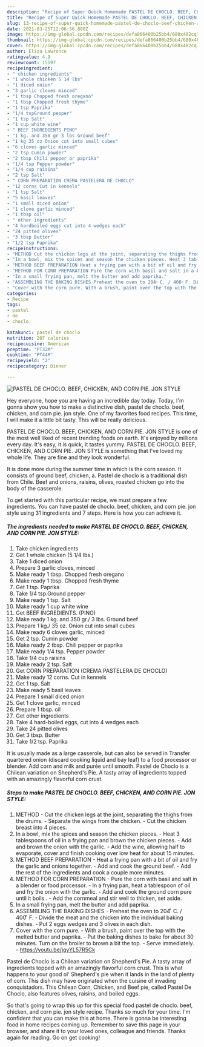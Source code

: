 ```yaml
---
description: "Recipe of Super Quick Homemade PASTEL DE CHOCLO. BEEF, CHICKEN, AND CORN PIE. JON STYLE"
title: "Recipe of Super Quick Homemade PASTEL DE CHOCLO. BEEF, CHICKEN, AND CORN PIE. JON STYLE"
slug: 13-recipe-of-super-quick-homemade-pastel-de-choclo-beef-chicken-and-corn-pie-jon-style
date: 2021-03-25T12:06:56.880Z
image: https://img-global.cpcdn.com/recipes/defa866400b25bb4/680x482cq70/pastel-de-choclo-beef-chicken-and-corn-pie-jon-style-recipe-main-photo.jpg
thumbnail: https://img-global.cpcdn.com/recipes/defa866400b25bb4/680x482cq70/pastel-de-choclo-beef-chicken-and-corn-pie-jon-style-recipe-main-photo.jpg
cover: https://img-global.cpcdn.com/recipes/defa866400b25bb4/680x482cq70/pastel-de-choclo-beef-chicken-and-corn-pie-jon-style-recipe-main-photo.jpg
author: Eliza Lawrence
ratingvalue: 4.9
reviewcount: 15597
recipeingredient:
- " chicken ingredients"
- "1 whole chicken 5 14 lbs"
- "1 diced onion"
- "3 garlic cloves minced"
- "1 tbsp Chopped fresh oregano"
- "1 tbsp Chopped fresh thyme"
- "1 tsp Paprika"
- "1/4 tspGround pepper"
- "1 tsp Salt"
- "1 cup white wine"
- " BEEF INGREDIENTS PINO"
- "1 kg. and 350 gr 3 lbs Ground beef"
- "1 kg 35 oz Onion cut into small cubes"
- "6 cloves garlic minced"
- "2 tsp Cumin powder"
- "2 tbsp Chili pepper or paprika"
- "1/4 tsp Pepper powder"
- "1/4 cup raisins"
- "2 tsp Salt"
- " CORN PREPARATION CREMA PASTELERA DE CHOCLO"
- "12 corns Cut in kennels"
- "1 tsp Salt"
- "5 basil leaves"
- "1 small diced onion"
- "1 clove garlic minced"
- "1 tbsp oil"
- " other ingredients"
- "4 hardboiled eggs cut into 4 wedges each"
- "24 pitted olives"
- "3 tbsp Butter"
- "1/2 tsp Paprika"
recipeinstructions:
- "METHOD Cut the chicken legs at the joint, separating the thighs from the drums. Separate the wings from the chicken. Cut the chicken breast into 4 pieces."
- "In a bowl, mix the spices and season the chicken pieces. Heat 3 tablespoons of oil in a frying pan and brown the chicken pieces. Add and brown the onion with the garlic. Add the wine, allowing half to evaporate, cover and finish cooking over low heat for about 15 minutes."
- "METHOD BEEF PREPARATION Heat a frying pan with a bit of oil and fry the garlic and onions together. Add and cook the ground beef. Add the rest of the ingredients and cook a couple more minutes."
- "METHOD FOR CORN PREPARATION Pure the corn with basil and salt in a blender or food processor. In a frying pan, heat a tablespoon of oil and fry the onion with the garlic. Add and cook the ground corn pure until it boils . Add the cornmeal and stir well to thicken, set aside."
- "In a small frying pan, melt the butter and add paprika."
- "ASSEMBLING THE BAKING DISHES Preheat the oven to 204 ͦ C. / 400 ͦ F. Divide the meat and the chicken into the individual baking dishes. Put 2 eggs wedges and 3 olives in each dish."
- "Cover with the corn pure. With a brush, paint over the top with the melted butter and paprika. Put the baking dishes to bake for about 30 minutes. Turn on the broiler to brown a bit the top. Serve immediately. https://youtu.be/jgyYL57R5Ck"
categories:
- Recipe
tags:
- pastel
- de
- choclo

katakunci: pastel de choclo 
nutrition: 207 calories
recipecuisine: American
preptime: "PT32M"
cooktime: "PT44M"
recipeyield: "2"
recipecategory: Dinner

---
```



![PASTEL DE CHOCLO. BEEF, CHICKEN, AND CORN PIE. JON STYLE](https://img-global.cpcdn.com/recipes/defa866400b25bb4/680x482cq70/pastel-de-choclo-beef-chicken-and-corn-pie-jon-style-recipe-main-photo.jpg)

Hey everyone, hope you are having an incredible day today. Today, I'm gonna show you how to make a distinctive dish, pastel de choclo. beef, chicken, and corn pie. jon style. One of my favorites food recipes. This time, I will make it a little bit tasty. This will be really delicious.

PASTEL DE CHOCLO. BEEF, CHICKEN, AND CORN PIE. JON STYLE is one of the most well liked of recent trending foods on earth. It's enjoyed by millions every day. It's easy, it is quick, it tastes yummy. PASTEL DE CHOCLO. BEEF, CHICKEN, AND CORN PIE. JON STYLE is something that I've loved my whole life. They are fine and they look wonderful.

It is done more during the summer time in which is the corn season. It consists of ground beef, chicken, a. Pastel de choclo is a traditional dish from Chile. Beef and onions, raisins, olives, roasted chicken go into the body of the casserole.


To get started with this particular recipe, we must prepare a few ingredients. You can have pastel de choclo. beef, chicken, and corn pie. jon style using 31 ingredients and 7 steps. Here is how you can achieve it.

<!--inarticleads1-->

##### The ingredients needed to make PASTEL DE CHOCLO. BEEF, CHICKEN, AND CORN PIE. JON STYLE:

1. Take  chicken ingredients
1. Get 1 whole chicken (5 1/4 lbs.)
1. Take 1 diced onion
1. Prepare 3 garlic cloves, minced
1. Make ready 1 tbsp. Chopped fresh oregano
1. Make ready 1 tbsp. Chopped fresh thyme
1. Get 1 tsp. Paprika
1. Take 1/4 tsp.Ground pepper
1. Make ready 1 tsp. Salt
1. Make ready 1 cup white wine
1. Get  BEEF INGREDIENTS. (PINO)
1. Make ready 1 kg. and 350 gr./ 3 lbs. Ground beef
1. Prepare 1 kg./ 35 oz. Onion cut into small cubes
1. Make ready 6 cloves garlic, minced
1. Get 2 tsp. Cumin powder
1. Make ready 2 tbsp. Chili pepper or paprika
1. Make ready 1/4 tsp. Pepper powder
1. Take 1/4 cup raisins
1. Make ready 2 tsp. Salt
1. Get  CORN PREPARATION (CREMA PASTELERA DE CHOCLO)
1. Make ready 12 corns. Cut in kennels
1. Get 1 tsp. Salt
1. Make ready 5 basil leaves
1. Prepare 1 small diced onion
1. Get 1 clove garlic, minced
1. Prepare 1 tbsp. oil
1. Get  other ingredients
1. Take 4 hard-boiled eggs, cut into 4 wedges each
1. Take 24 pitted olives
1. Get 3 tbsp. Butter
1. Take 1/2 tsp. Paprika


It is usually made as a large casserole, but can also be served in Transfer quartered onion (discard cooking liquid and bay leaf) to a food processor or blender. Add corn and milk and purée until smooth. Pastel de Choclo is a Chilean variation on Shepherd&#39;s Pie. A tasty array of ingredients topped with an amazingly flavorful corn crust. 

<!--inarticleads2-->

##### Steps to make PASTEL DE CHOCLO. BEEF, CHICKEN, AND CORN PIE. JON STYLE:

1. METHOD - Cut the chicken legs at the joint, separating the thighs from the drums. - Separate the wings from the chicken. - Cut the chicken breast into 4 pieces.
1. In a bowl, mix the spices and season the chicken pieces. - Heat 3 tablespoons of oil in a frying pan and brown the chicken pieces. - Add and brown the onion with the garlic. - Add the wine, allowing half to evaporate, cover and finish cooking over low heat for about 15 minutes.
1. METHOD BEEF PREPARATION - Heat a frying pan with a bit of oil and fry the garlic and onions together. - Add and cook the ground beef. - Add the rest of the ingredients and cook a couple more minutes.
1. METHOD FOR CORN PREPARATION - Pure the corn with basil and salt in a blender or food processor. - In a frying pan, heat a tablespoon of oil and fry the onion with the garlic. - Add and cook the ground corn pure until it boils . - Add the cornmeal and stir well to thicken, set aside.
1. In a small frying pan, melt the butter and add paprika.
1. ASSEMBLING THE BAKING DISHES - Preheat the oven to 204 ͦ C. / 400 ͦ F. - Divide the meat and the chicken into the individual baking dishes. - Put 2 eggs wedges and 3 olives in each dish.
1. Cover with the corn pure. - With a brush, paint over the top with the melted butter and paprika. - Put the baking dishes to bake for about 30 minutes. Turn on the broiler to brown a bit the top. - Serve immediately. - https://youtu.be/jgyYL57R5Ck


Pastel de Choclo is a Chilean variation on Shepherd&#39;s Pie. A tasty array of ingredients topped with an amazingly flavorful corn crust. This is what happens to your good ol&#39; Shepherd&#39;s pie when it lands in the land of plenty of corn. This dish may have originated when the cuisine of invading conquistadors. This Chilean Corn, Chicken, and Beef pie, called Pastel De Choclo, also features olives, raisins, and boiled eggs. 

So that's going to wrap this up for this special food pastel de choclo. beef, chicken, and corn pie. jon style recipe. Thanks so much for your time. I'm confident that you can make this at home. There is gonna be interesting food in home recipes coming up. Remember to save this page in your browser, and share it to your loved ones, colleague and friends. Thanks again for reading. Go on get cooking!
